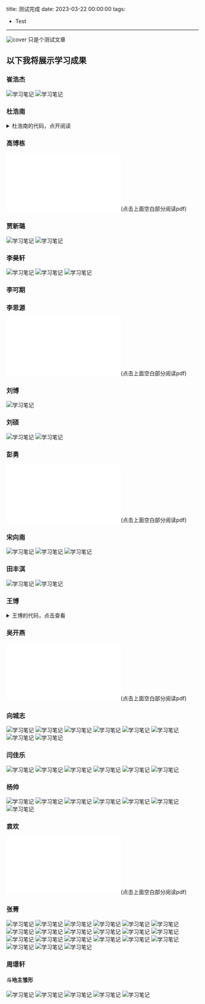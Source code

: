 title: 测试完成
date: 2023-03-22 00:00:00
tags:
- Test
---
![cover](/images/arcaea.jpg)
只是个测试文章
## 以下我将展示学习成果
### 崔浩杰
![学习笔记](/崔浩杰/崔浩杰.jpg)
![学习笔记](/崔浩杰/崔浩杰(2).jpg)

### 杜浩南
<details>
<summary>杜浩南的代码，点开阅读</summary>
#include<stdio.h>
#include<string.h>
#include<stdlib.h>
typedef struct Stu
{
    int ID;//编号
    char name[25];//姓名
    char Gander[4];//性别
    char age[25];//出生年月日
    char ClassName[10];//班级名称//对比的一句
    float GS;//高等数学
    float DY;//大学英语
    float JC;//计算机基础
    float LL;//理论
    float TY;//体育
} Stu;
typedef struct Node
{
    Stu Data;
    struct Node *pnext;
} Node;
void Save(Node *head)
{
    Node *find = head->pnext;
    FILE *fp = fopen("Data.txt", "w");
    while (find)
    {
        fprintf(fp, "%d %s %s %s %s %.2f %.2f %.2f %.2f %.2f\n", find->Data.ID, find->Data.name, find->Data.Gander, find->Data.age,
                find->Data.ClassName, find->Data.GS, find->Data.DY, find->Data.JC, find->Data.LL, find->Data.TY);
        find = find->pnext;
    }
    fclose(fp);
}
void load(Node *head)
{
    Node *find = head;
    Node *pnew;
    FILE *fp = fopen("Data.txt", "r");
    if (fp == NULL)
        return;
    else
    {
        char ch = fgetc(fp);
        if (ch == EOF)
        {
            fclose(fp);
            return;
        }
        else
        {
            fclose(fp);
            fp = fopen("Data.txt", "r");
            while (!feof(fp))
            {
                pnew = (Node*)malloc(sizeof(Node));
                fscanf(fp, "%d %s %s %s %s %f %f %f %f %f\n", &pnew->Data.ID, pnew->Data.name, pnew->Data.Gander, pnew->Data.age,
                       pnew->Data.ClassName, &pnew->Data.GS, &pnew->Data.DY, &pnew->Data.JC, &pnew->Data.LL, &pnew->Data.TY);
                find->pnext = pnew;
                pnew->pnext = NULL;
                find = pnew;

            }
            fclose(fp);
        }
    }

}
int bijiao(char *str, char *str1)
{
    int i, j;
    int n = 0;
    for (i = 0; i < strlen(str1); i += 2)
    {
        for (j = 0; j < strlen(str); j += 2)
        {
            if (str1[i] == str[j] && str1[i + 1] == str[j + 1])
                n++;
        }
    }
    if (n == strlen(str) / 2)                 //除以二的原因是一个汉字占两个字节，但n计数原理是
        return 1;    //当相邻的两个字节都相等时，才自增一
    else
        return 0;
}
void DelAll(Node **head)
{
    Node *Del = (*head)->pnext;
    while (Del != NULL)
    {
        (*head)->pnext = Del->pnext;
        free(Del);
        Del = (*head)->pnext;

    }
    free((*head));
    (*head) = NULL;
}
void ShowOne(Node *pnew)
{
    printf("%d\t%s\t%s\t%s\t%s\t%4.2f\t%4.2f  %4.2f  %4.2f  %4.2f\n",
           pnew->Data.ID, pnew->Data.name, pnew->Data.Gander, pnew->Data.age, pnew->Data.ClassName,
           pnew->Data.GS, pnew->Data.DY, pnew->Data.JC, pnew->Data.LL, pnew->Data.TY);
}
void inputData(Node *pnew)
{
    printf("输入学号: ");
    scanf("%d", &pnew->Data.ID);
    printf("输入姓名: ");
    scanf("%s", pnew->Data.name);
    printf("输入性别: ");
    scanf("%s", pnew->Data.Gander);
    printf("输入生日: ");
    scanf("%s", pnew->Data.age);
    printf("输入班级名称: ");
    scanf("%s", pnew->Data.ClassName);
    printf("输入高等数学: ");
    scanf("%f", &pnew->Data.GS);
    printf("输入大学英语: ");
    scanf("%f", &pnew->Data.DY);
    printf("输入计算机基础: ");
    scanf("%f", &pnew->Data.JC);
    printf("输入大学理论: ");
    scanf("%f", &pnew->Data.LL);
    printf("输入体育成绩: ");
    scanf("%f", &pnew->Data.TY);

}
void CreateEmpty(Node **head)
{
    (*head) = (Node*)malloc(sizeof(Node));
    (*head)->pnext=NULL;
}
void InsertNode(Node *head)
{
    Node *Insert = head;
    while (Insert ->pnext)
    {
        Insert = Insert->pnext;
    }
    Node *pnew = (Node*)malloc(sizeof(Node));
    pnew->pnext = NULL;
    inputData(pnew);
    Insert->pnext = pnew;
    system("pause");
    system("cls");
    Save(head);

}
Node *findNode(Node *head,int flage)
{
    if (flage == 0)
    {
        int n;
        Node *find = head->pnext;
        Node *fe = head;
        printf("请输入学生的学号: ");
        scanf("%d", &n);
        while (find)
        {
            if (n == find->Data.ID)
            {
                return fe;//前驱返回来
            }
            find = find->pnext;
            fe = fe->pnext;
        }
        return NULL;
    }
    if (flage == 1)
    {
        int n;
        Node *find = head->pnext;
        printf("请输入学生的学号: ");
        scanf("%d", &n);
        while (find)
        {
            if (n==find->Data.ID)
            {
                return find;
            }
            find = find->pnext;
        }
        return NULL;
    }
    if (flage == 2)
    {
        char n[25];
        Node *find = head->pnext;
        printf("请输入学生的姓名: ");
        scanf("%s", n);
        while (find)
        {
            if (strcmp(n,find->Data.name)==0);
            {
                return find;
            }
            find = find->pnext;
        }
        return NULL;
    }
    if (flage == 3)
    {
        char n[25];
        Node *find = head->pnext;
        printf("请输入学生的姓氏: ");
        scanf("%s", n);
        while (find)
        {
            if(bijiao(n,find->Data.name)==1)
            {
                ShowOne(find);
            }
            find = find->pnext;
        }
        return NULL;
    }

}
void ReNode(Node *head)
{
    Node *St = findNode(head,1);
    if (St == NULL)
    {
        printf("没有找到此学生\n");
        system("pause");
        system("cls");
        return;
    }
    else
    {
        inputData(St);
        system("pause");
        system("cls");
        Save(head);

    }
}
void DelNode(Node *head)
{
    Node *find = findNode(head,0);
    if (find == NULL)
    {
        printf("没有找到这个这个学生\n");
        system("pause");
        system("cls");
        return;
    }
    else
    {
        Node *Del = find->pnext;
        find->pnext = find->pnext->pnext;
        free(Del);
        printf("删除成功\n");
        system("pause");
        system("cls");
        Save(head);
        return;
    }
}
void TJNode(Node *head)//0代表平均分，1-5代表其余的分
{
    int i, count = 0, num;//count记录链表结点的个数，num进行内层循环，
    Node *p, *q, *tail;//创建三个指针，进行冒泡排序
    p = head;
    while (p->pnext != NULL)//计算出结点的个数
    {
        count++;//注释①
        p = p->pnext;
    }
    for (i = 0; i < count - 1; i++)//外层循环，跟数组冒泡排序一样
    {
        num = count - i - 1;//记录内层循环需要的次数，跟数组冒泡排序一样，
        q = head->pnext;//令q指向第一个结点
        p = q->pnext;//令p指向后一个结点
        tail = head;//让tail始终指向q前一个结点，方便交换，也方便与进行下一步操作
        while (num--)//内层循环 次数跟数组冒泡排序一样
        {
            if ((q->Data.DY+ q->Data.GS+ q->Data.JC+ q->Data.LL+ q->Data.TY)/5<
                    (p->Data.DY + p->Data.GS + p->Data.JC + p->Data.LL + p->Data.TY) / 5)//如果该结点的值大于后一个结点，则交换
            {
                q->pnext = p->pnext;
                p->pnext = q;
                tail->pnext = p;
            }
            tail = tail->pnext;//注释②
            q = tail->pnext;//注释②
            p = q->pnext;//注释②
        }
    }
//开始统计
    int j = 1;
    char Buff[20];
    Node *pShow = head->pnext;
    Node *PCur = head;
    while (pShow)
    {

        if (pShow==head->pnext&&PCur==head)//第一个元素
        {
            sprintf(Buff, "第%d名", j, 20);
            printf("%s\t%d\t%s\t%.2f\n", Buff, pShow->Data.ID, pShow->Data.name,
                   (pShow->Data.DY + pShow->Data.GS + pShow->Data.JC + pShow->Data.LL + pShow->Data.TY) / 5);
        }
        if ((PCur->Data.DY + PCur->Data.GS + PCur->Data.JC + PCur->Data.LL + PCur->Data.TY) / 5==
                (pShow->Data.DY + pShow->Data.GS + pShow->Data.JC + pShow->Data.LL + pShow->Data.TY) / 5)//并列
        {

            sprintf(Buff, "第%d名", j, 20);
            printf("%s\t%d\t%s\t%.2f\n", Buff, pShow->Data.ID, pShow->Data.name,
                   (pShow->Data.DY + pShow->Data.GS + pShow->Data.JC + pShow->Data.LL + pShow->Data.TY) / 5);

        }
        if((PCur->Data.DY + PCur->Data.GS + PCur->Data.JC + PCur->Data.LL + PCur->Data.TY) / 5 >
                (pShow->Data.DY + pShow->Data.GS + pShow->Data.JC + pShow->Data.LL + pShow->Data.TY) / 5)
        {
            j++;
            sprintf(Buff, "第%d名", j, 20);
            printf("%s\t%d\t%s\t%.2f\n", Buff, pShow->Data.ID, pShow->Data.name,
                   (pShow->Data.DY + pShow->Data.GS + pShow->Data.JC + pShow->Data.LL + pShow->Data.TY) / 5);

        }
        pShow = pShow->pnext;
        PCur = PCur->pnext;
    }
    system("pause");
    system("cls");
}
void FJPJ(Node *head)
{
    float total = 0;
    int a, b, c, d, e;
    a = b = c = d = e = 0;
    Node *p = head->pnext;
    while (p)
    {
        total = (p->Data.DY + p->Data.GS + p->Data.JC + p->Data.LL + p->Data.TY) / 5;
        if (total<60)
        {
            a++;
        }
        if (total>=60&&total<70)
        {
            b++;
        }
        if (total>=70&&total<80)
        {
            c++;
        }
        if (total>=80&&total<90)
        {
            d++;
        }
        if (total>=90)
        {
            e++;
        }
        p = p->pnext;
    }
    printf("60分以下: %d人\n",a);
    printf("60-70分: %d人\n", b);
    printf("70-80分: %d人\n", c);
    printf("80-90分: %d人\n", d);
    printf("90-100分: %d人\n", e);
    system("pause");
    system("cls");

}
Node *Rehead(Node *head,char * number)
{
    Node *pnew;
    Node *find = head->pnext;
    Node *temp;
    Node *in;
    CreateEmpty(&temp);//分配新头结点
    in = temp;
    while (find)
    {
        if (strcmp(number,find->Data.ClassName)==0)
        {
            pnew = (Node*)malloc(sizeof(Node));
            pnew->Data = find->Data;
            pnew->pnext = NULL;
            in->pnext = pnew;
            in = pnew;
        }
        find = find->pnext;
    }
    return temp;
}
Node *ReGander(Node *head, char *ch)
{
    Node *pnew;
    Node *find = head->pnext;
    Node *temp;
    Node *in;
    CreateEmpty(&temp);//分配新头结点
    in = temp;
    while (find)
    {
        if (strcmp(ch,find->Data.Gander)==0)
        {
            pnew = (Node*)malloc(sizeof(Node));
            pnew->Data = find->Data;
            pnew->pnext = NULL;
            in->pnext = pnew;
            in = pnew;
        }
        find = find->pnext;
    }
    return temp;
}
void BJ(Node *head)
{
    char str[25];
    printf("请输入要查询的班级: ");
    scanf("%s",str);
    Node *ClassOne = Rehead(head, str);
    TJNode(ClassOne);
    DelAll(&ClassOne);
    system("pause");
    system("cls");

}
void Gander(Node *head)
{
    char gander[8];
    printf("请输入要统计的性别:男 女 ");
    scanf("%s",gander);
    Node *ClassOne=ReGander(head,gander);
    TJNode(ClassOne);
    DelAll(&ClassOne);
    system("pause");
    system("cls");
}
void ClassName(Node *head)
{
    char gander[10];
    printf("请输入要统计的班级名称:");
    scanf("%s", gander);
    Node *ClassOne = Rehead(head, gander);
    TJNode(ClassOne);
    DelAll(&ClassOne);
    system("pause");
    system("cls");
}
void TJBJG(Node *head)
{
    Node *find = head->pnext;
    while (find)
    {
        if (find->Data.DY < 60)
        {
            printf("姓名:%s 课程:大学英语 %.2f\n", find->Data.name, find->Data.DY);
        }
        if (find->Data.GS < 60)
        {
            printf("姓名:%s 课程:高等数学 %.2f\n", find->Data.name, find->Data.GS);

        }
        if (find->Data.JC < 60)
        {
            printf("姓名:%s 课程:计算机基础 %.2f\n", find->Data.name, find->Data.JC);

        }
        if (find->Data.LL < 60)
        {
            printf("姓名:%s 课程:理论 %.2f\n", find->Data.name, find->Data.LL);

        }
        if (find->Data.TY < 60)
        {
            printf("姓名:%s 课程:体育 %.2f\n", find->Data.name, find->Data.LL);

        }
        find = find->pnext;
    }
}
int main()
{
    int  n;
    Node *head;
    CreateEmpty(&head);
    load(head);
    while (1)
    {
        printf("1.添加学生信息\n");
        printf("2.删除学生信息\n");
        printf("3.修改学生信息\n");
        printf("4.统计班级排名\n");
        printf("5.分数段统计\n");
        printf("6.统计性别排名\n");
        printf("7.学生统计排名\n");
        printf("8.按学号查询\n");
        printf("9.按姓名查询\n");
        printf("10.按姓氏查询\n");
        printf("11.按科目统计不及格\n");
        scanf("%d", &n);
        switch (n)
        {
        case 1:
            InsertNode(head);
            break;
        case 2:
            DelNode(head);
            break;
        case 3:
            ReNode(head);
            break;
        case 4:
            ClassName(head);
            break;
        case 5:
            FJPJ(head);
            break;
        case 6:
            Gander(head);
            break;
        case 7:
            TJNode(head);
            break;
        case 8:
        {
            ShowOne(findNode(head, 1));
        }
        break;
        case 9:
        {

            ShowOne(findNode(head, 2));
        }
        break;
        case 10:
        {
            findNode(head, 3);
        }
        break;
        case 11:
        {
            TJBJG(head);
        }
        break;
        default:
            break;
        }
    }
}

</details>

### 高博栋
![寒假计划表](source/高博栋/假期学习总结(高博栋).pdf)(点击上面空白部分阅读pdf)

### 贾新璐
![学习笔记](/贾新璐/贾新璐.jpg)
![学习笔记](/贾新璐/贾新璐(2).jpg)

### 李昊轩
![学习笔记](/李昊轩/李昊轩.jpg)
![学习笔记](/李昊轩/李昊轩(2).jpg)
![学习笔记](/李昊轩/李昊轩(3).jpg)

### 李可期

### 李思源
![寒假计划表](source/李思源/假期学习总结(李思源).pdf)(点击上面空白部分阅读pdf)

### 刘博
![学习笔记](/刘博/刘博.jpg)

### 刘硕
![学习笔记](/刘硕/刘硕.jpg)
![学习笔记](/刘硕/刘硕(2).jpg)

### 彭勇
![寒假计划表](source/彭勇/假期学习总结(彭勇).pdf)(点击上面空白部分阅读pdf)

### 宋向南
![学习笔记](/宋向南/宋向南.jpg)
![学习笔记](/宋向南/宋向南(2).jpg)
![学习笔记](/宋向南/宋向南(3).jpg)

### 田丰淇
![学习笔记](/田丰淇/田丰淇.jpg)
![学习笔记](/田丰淇/田丰淇(2).jpg)

### 王博
<details>
<summary>王博的代码，点击查看</summary>
#include<stdio.h>
#include<malloc.h>
#include<string.h>
#define LEN sizeof(struct record) /*对结构体长度进行宏定义*/
void menu();/*声明菜单函数*/
struct record*insert(struct record *head);/*声明添加函数 */
struct record*delet(struct record *head); /*声明删除函数 */
struct record*alter(struct record *head); /*声明修改函数 */
void search(struct record *head); /*声明查找函数*/
void show(struct record *head); /*声明显示函数*/
struct record *head; /*定义全局结构体指针变量*/
int n=0; /*定义全局变量*/
struct record /*声明结构体*/
{
    char number[10];
    char name[20];
    char phone[20];
    char adress[40];
    char postcode[10];
    char e_mail[30];
    struct record *next;
};
/******************************************************************************
* *
* 主函数 *
* *
*******************************************************************************/
main()
{
    head=NULL;
    menu();
    rewind(stdin);
}
/******************************************************************************
* *
* 菜单函数 *
* *
*******************************************************************************/
void menu()
{
    int choice;
    printf("\n\t\t******************** 电话簿 ********************");
    printf("\n\t\t*********** 1-添加纪录 2-查询纪录 ************");
    printf("\n\t\t*********** 3-删除纪录 4-修改记录 ************");
    printf("\n\t\t*********** 5-显示纪录 6-退出系统 ************");
    printf("\n\t\t************************************************");
    printf("\n\t\t请选择：");
    scanf("%d",&choice);
    rewind(stdin);
    printf("\n");
    switch (choice)
    {
    case 1:
        head=insert(head);
        rewind(stdin);
        menu();
        break;
    case 2:
        search(head);
        rewind(stdin);
        menu();
        break;
    case 3:
        head=delet(head);
        rewind(stdin);
        menu();
        break;
    case 4:
        head=alter(head);
        rewind(stdin);
        menu();
        break;
    case 5:
        show(head);
        rewind(stdin);
        menu();
        break;
    default:
        printf("\n\t\t谢谢使用!!");
        break;
    }
}
/******************************************************************************
* *
* 添加函数 *
* *
*******************************************************************************/
struct record *insert(struct record *head)
{
    struct record *pp,*p1,*p2;
    pp=(struct record *)malloc(LEN);
    printf("\n\t\t**************** 请输入用户信息 ****************\n");
    printf("\n\t\t输入序号:");
    scanf("%s",pp->number);
    rewind(stdin);
    printf("\n\t\t输入姓名:");
    scanf("%s",pp->name);
    rewind(stdin);
    printf("\n\t\t输入电话号码:");
    scanf("%s",pp->phone);
    rewind(stdin);
    printf("\n\t\t输入地址:");
    scanf("%s",pp->adress);
    rewind(stdin);
    printf("\n\t\t输入邮编:");
    scanf("%s",pp->postcode);
    rewind(stdin);
    printf("\n\t\t输入e-mail:");
    scanf("%s",pp->e_mail);
    rewind(stdin);
    if(head==NULL)/*在表头插入1*/
    {
        head=pp;
        pp->next=NULL;
    }
    else
    {
        p1=head;
        while((strcmp(pp->number,p1->number)>0)&&(p1->next!=NULL))
        {
            p2=p1;
            p1=p1->next;
        }
        if(strcmp(pp->number,p1->number)<=0)
        {
            if(head==p1)
                head=pp; /*在表头插入2*/
            else
                p2->next=pp;/*在表中插入*/
            pp->next=p1;
        }
        else /*在表尾插入*/
        {
            p1->next=pp;
            pp->next=NULL;
        }
    }
    printf("\t添加成功!请继续选择功能键!\n\n");
    n=n+1;
    return(head);
}
/******************************************************************************
* *
* 删除函数 *
* *
*******************************************************************************/
struct record*delet(struct record * head)
{
    struct record *p1,*p2;
    char number[10];
    printf("\t请输入要删除用户的序号number:");
    scanf("%s",&number);
    rewind(stdin);
    if(head==NULL)
    {
        printf("\n\t通讯录无用户信息记录!!\n");
        return(head);
    }
    p1=head;
    while(strcmp(number,p1->number)!=0&&p1->next!=NULL)
    {
        p2=p1;
        p1=p1->next;
    }
    if(strcmp(number,p1->number)==0)
    {
        if(p1==head)
        {
            head=p1->next;
            printf("\t删除成功!请继续选择功能键!\n\n");
        }
        else
        {
            p2=p1->next;
            printf("\t已删 除的用户的序号为:%s\n",number);
            printf("\t删除成功!请继续选择功能键!\n\n");
        }
        n=n-1;
    }
    else
        printf("\t通讯录无该用户的信息记录!\n ");
    return(head);
}
/******************************************************************************
* *
* 查询函数 *
* *
*******************************************************************************/
void search(struct record *head)
{
    int a;
    char f_name[20],f_number[10];
    struct record *p1,*p2;
    if(head==NULL)
    {
        printf("\t通讯录无用户信息记录\n");
        return;
    }
    else
    {
        printf("\t请你选择你查找的方式:\n\n\t\t1:序号\n\t\t2:姓名\n");
        printf("\t\t请选择:");
        scanf("%d",&a);
        rewind(stdin);
        switch(a)
        {
        case 1:
            printf("\n\t请输入要查找用户的序号number:");
            scanf("%s",&f_number);
            rewind(stdin);
            p1=head;
            while(strcmp(p1->number,f_number)!=0)
            {
                if(p1->next==NULL)
                {
                    printf("\n\t通讯录无此用户信息记录\n");
                    return;
                }
                else
                {
                    p2=p1->next;
                    p1=p2;
                }
            }
            printf("\n\t要查找用户的基本信息为:\n");
            printf("\t\t序号: %s\n\t\t姓名:%s\n\t\t电话号码:%s",p1->number,p1->name,p1->phone);
            printf("\n\t\t地址:%s\n\t\t邮编:%s\n\t\te_mail:%s\n",p1->adress,p1->postcode,p1->e_mail);
            break;
        case 2:
            printf("\n\t请输入要查找用户的姓名name:");
            scanf("%s",f_name);
            rewind(stdin);
            p1=head;
            while(strcmp(p1->name,f_name)!=0)
            {
                if(p1->next==NULL)
                {
                    printf("\n\t通讯录无此用户信息记录\n");
                    return;
                }
                else
                {
                    p2=p1->next;
                    p1=p2;
                }
            }
            printf("\n\t要查找用户的基本信息为:\n");
            printf("\t\t序号: %s\n\t\t姓名:%s\n\t\t电话号码:%s",p1->number,p1->name,p1->phone);
            printf("\n\t\t地址:%s\n\t\t邮编:%s\n\t\te_mail:%s",p1->adress,p1->postcode,p1->e_mail);
            break;
        }
    }
}
/******************************************************************************
* *
* 显示函数 *
* *
*******************************************************************************/
void show(struct record *head)
{
    int i;
    struct record *p1,*p2;
    p1=head;
    if(head==NULL)
    {
        printf("\t通讯录无用户信息记录\n");
        return;
    }
    else
    {
        for(i=1; i<=n; i++)
        {
            printf("\n\t第%d个用户的基本信息为:",i);
            printf("\n\t\t序号: %s 姓名:%s 电话号码:%s \n\t\t地址:%s 邮编:%s e_mail:%s\n"
                   ,p1->number,p1->name,p1->phone,p1->adress,p1->postcode,p1->e_mail);
            p2=p1->next;
            p1=p2;
        }
    }
}
/******************************************************************************
* *
* 修改函数 *
* *
*******************************************************************************/
struct record*alter(struct record*head)
{
    struct record *p1,*p2;
    int choice1;
    char alter_number[10],alter_name[20],alter_phone[20],alter_adress[40],alter_postcode[10],alter_e_mail[30],choice2;
    p1=head;
    if(head==NULL)
    {
        printf("通讯录无用户信息记录\n");
        return(head);
    }
    printf("\t请输入要修改的用户的序号number:");
    scanf("%s",alter_number);
    rewind(stdin);
    while(strcmp(p1->number,alter_number)!=0)
    {
        if(p1->next==NULL)
        {
            printf("\n\t通讯录无此用户信息记录\n");
            return(head);
        }
        else
        {
            p2=p1;
            p1=p1->next;
        }
    }
    if(strcmp(p1->number,alter_number)!=0)
    {
        printf("通讯录无用户信息记录\n");
        return(head);
    }
    else
    {
        printf("\t要修改的用户的基本信息为:\n\t");
        printf("\t序号: %s 姓名:%s 电话号码:%s 地址:%s 邮编:%s e_mail:%s\n"
               ,p1->number,p1->name,p1->phone,p1->adress,p1->postcode,p1->e_mail);
    }
    while(1)
    {
        printf("\t你是否要修改的用户的基本信息?(y&n)");
        scanf("%c",&choice2);
        rewind(stdin);
        if(choice2=='y')
        {
            printf("\t请选择你要修改的项目:\n\t");
            printf("1:姓名 2:电话号码 3:地址 4:邮编 5:e_mail\n");
            printf("\t你选择的序号为: ");
            scanf("%d",&choice1);
            rewind(stdin);
            switch(choice1)
            {
            case 1:
                printf("\t请输入更改后的姓名");
                scanf("%s",alter_name);
                rewind(stdin);
                strcpy(p1->name,alter_name);
                continue;
            case 2:
                printf("\t请输入更改后的电话号码");
                scanf("%s",alter_phone);
                rewind(stdin);
                strcpy(p1->phone,alter_phone);
                continue;
            case 3:
                printf("\t请输入更改后的地址");
                scanf("%s",alter_adress);
                rewind(stdin);
                strcpy(p1->adress,alter_adress);
                continue;
            case 4:
                printf("\t请输入更改后的邮编");
                scanf("%s",&alter_postcode);
                rewind(stdin);
                strcpy(p1->postcode,alter_postcode);
                continue;
            case 5:
                printf("\t请输入更改后的e_mail");
                scanf("%s",alter_e_mail);
                rewind(stdin);
                strcpy(p1->e_mail,alter_e_mail);
                continue;
            }
            printf("\n\t修改后用户的基本信息为:\n\t");
            printf("\t序号: %s 姓名:%s 电话号码:%s 地址:%s 邮编:%s e_mail\n"
                   ,p1->number,p1->name,p1->phone,p1->adress,p1->postcode,p1->e_mail);
        }
        else
        {
            printf("\n\t修改成功!!\n");
            break;
        }
    }
    return(head);
}

</details>

### 吴开燕
![寒假计划表](./吴开燕/学习成果展示(吴开燕).pdf)(点击上面空白部分阅读pdf)

### 向城志
![学习笔记](source/向城志/向城志_1_.jpg)
![学习笔记](source/向城志/向城志_2_.jpg)
![学习笔记](source/向城志/向城志_3_.jpg)
![学习笔记](source/向城志/向城志_4_.jpg)
![学习笔记](source/向城志/向城志_5_.jpg)
![学习笔记](source/向城志/向城志_6_.jpg)
![学习笔记](source/向城志/向城志_7_.jpg)
![学习笔记](source/向城志/向城志_8_.jpg)

### 闫佳乐
![学习笔记](/闫佳乐/闫佳乐1.jpg)
![学习笔记](/闫佳乐/闫佳乐2.jpg)
![学习笔记](/闫佳乐/闫佳乐3.jpg)
![学习笔记](/闫佳乐/闫佳乐4.jpg)
![学习笔记](/闫佳乐/闫佳乐5.jpg)
![学习笔记](/闫佳乐/微信小程序.jpg)

### 杨帅
![学习笔记](/杨帅/杨帅(1).jpg)
![学习笔记](/杨帅/杨帅(2).jpg)
![学习笔记](/杨帅/杨帅(3).jpg)
![学习笔记](/杨帅/杨帅(4).jpg)
![学习笔记](/杨帅/杨帅(5).jpg)
![学习笔记](/杨帅/杨帅(6).jpg)
![学习笔记](/杨帅/杨帅(7).jpg)

### 袁欢
![寒假计划表](./袁欢/假期学习(袁欢).pdf)(点击上面空白部分阅读pdf)

### 张菁
![学习笔记](/张菁/张菁(1).jpg)
![学习笔记](/张菁/张菁(2).jpg)
![学习笔记](/张菁/张菁(3).jpg)
![学习笔记](/张菁/张菁(4).jpg)
![学习笔记](/张菁/张菁(5).jpg)
![学习笔记](/张菁/张菁(6).jpg)
![学习笔记](/张菁/张菁(7).jpg)
![学习笔记](/张菁/张菁(8).jpg)
![学习笔记](/张菁/张菁(9).jpg)
![学习笔记](/张菁/张菁(10).jpg)
![学习笔记](/张菁/张菁(11).jpg)
![学习笔记](/张菁/张菁(12).jpg)
![学习笔记](/张菁/张菁(13).jpg)
![学习笔记](/张菁/张菁(14).jpg)
![学习笔记](/张菁/张菁(15).jpg)
![学习笔记](/张菁/张菁(16).jpg)
![学习笔记](/张菁/张菁(17).jpg)
![学习笔记](/张菁/张菁(18).jpg)
![学习笔记](/张菁/张菁(19).jpg)
![学习笔记](/张菁/张菁(20).jpg)
![学习笔记](/张菁/张菁(21).jpg)

### 周璟轩
#### 斗地主雏形
![学习笔记](/周璟轩/周璟轩1.jpg)
![学习笔记](/周璟轩/周璟轩2.jpg)
![学习笔记](/周璟轩/周璟轩3.jpg)
![学习笔记](/周璟轩/周璟轩4.jpg)
![学习笔记](/周璟轩/周璟轩5.jpg)
